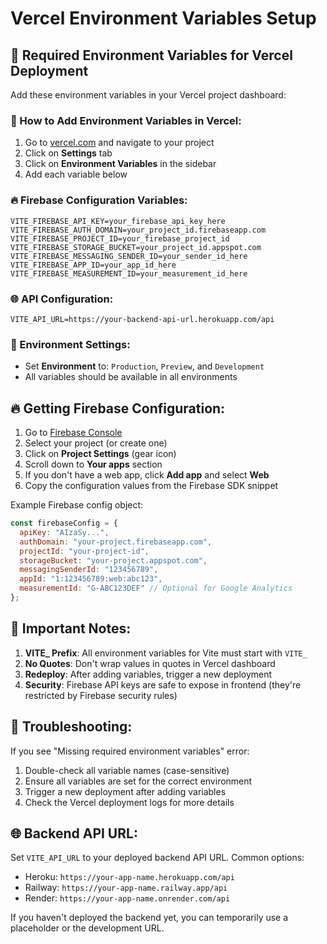 # Vercel Environment Variables Setup

## 🚀 Required Environment Variables for Vercel Deployment

Add these environment variables in your Vercel project dashboard:

### 📍 How to Add Environment Variables in Vercel:
1. Go to [vercel.com](https://vercel.com) and navigate to your project
2. Click on **Settings** tab
3. Click on **Environment Variables** in the sidebar
4. Add each variable below

### 🔥 Firebase Configuration Variables:
```
VITE_FIREBASE_API_KEY=your_firebase_api_key_here
VITE_FIREBASE_AUTH_DOMAIN=your_project_id.firebaseapp.com
VITE_FIREBASE_PROJECT_ID=your_firebase_project_id
VITE_FIREBASE_STORAGE_BUCKET=your_project_id.appspot.com
VITE_FIREBASE_MESSAGING_SENDER_ID=your_sender_id_here
VITE_FIREBASE_APP_ID=your_app_id_here
VITE_FIREBASE_MEASUREMENT_ID=your_measurement_id_here
```

### 🌐 API Configuration:
```
VITE_API_URL=https://your-backend-api-url.herokuapp.com/api
```

### 🔧 Environment Settings:
- Set **Environment** to: `Production`, `Preview`, and `Development`
- All variables should be available in all environments

## 🔥 Getting Firebase Configuration:

1. Go to [Firebase Console](https://console.firebase.google.com/)
2. Select your project (or create one)
3. Click on **Project Settings** (gear icon)
4. Scroll down to **Your apps** section
5. If you don't have a web app, click **Add app** and select **Web**
6. Copy the configuration values from the Firebase SDK snippet

Example Firebase config object:
```javascript
const firebaseConfig = {
  apiKey: "AIzaSy...",
  authDomain: "your-project.firebaseapp.com",
  projectId: "your-project-id",
  storageBucket: "your-project.appspot.com",
  messagingSenderId: "123456789",
  appId: "1:123456789:web:abc123",
  measurementId: "G-ABC123DEF" // Optional for Google Analytics
};
```

## 🚨 Important Notes:

1. **VITE_ Prefix**: All environment variables for Vite must start with `VITE_`
2. **No Quotes**: Don't wrap values in quotes in Vercel dashboard
3. **Redeploy**: After adding variables, trigger a new deployment
4. **Security**: Firebase API keys are safe to expose in frontend (they're restricted by Firebase security rules)

## 🔧 Troubleshooting:

If you see "Missing required environment variables" error:
1. Double-check all variable names (case-sensitive)
2. Ensure all variables are set for the correct environment
3. Trigger a new deployment after adding variables
4. Check the Vercel deployment logs for more details

## 🌐 Backend API URL:

Set `VITE_API_URL` to your deployed backend API URL. Common options:
- Heroku: `https://your-app-name.herokuapp.com/api`
- Railway: `https://your-app-name.railway.app/api`
- Render: `https://your-app-name.onrender.com/api`

If you haven't deployed the backend yet, you can temporarily use a placeholder or the development URL.
